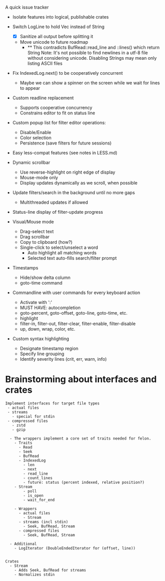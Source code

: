 A quick issue tracker

- Isolate features into logical, publishable crates

- Switch LogLine to hold Vec<u8> instead of String
  - [x] Sanitize all output before splitting it
  - Move unicode to future roadmap
    - ** This contradicts BufRead::read_line and ::lines() which return String
         Note: It's not possible to find newlines in a utf-8 file without considering unicode.
         Disabling Strings may mean only listing ASCII files

- Fix IndexedLog.next() to be cooperatively concurrent
  - Maybe we can show a spinner on the screen while we wait for lines to appear
- Custom readline replacement
  - Supports cooperative concurrency
  - Constrains editor to fit on status line
- Custom popup list for filter editor operations:
  - Disable/Enable
  - Color selection
  - Persistence (save filters for future sessions)
- Easy less-compat features (see notes in LESS.md)
- Dynamic scrollbar
  - Use reverse-highlight on right edge of display
  - Mouse-mode only
  - Display updates dynamically as we scroll, when possible
- Update filters/search in the background until no more gaps
  - Multithreaded updates if allowed
- Status-line display of filter-update progress
- Visual/Mouse mode
  - Drag-select text
  - Drag scrollbar
  - Copy to clipboard (how?)
  - Single-click to select/unselect a word
    - Auto highlight all matching words
    - Selected text auto-fills search/filter prompt
- Timestamps
  - Hide/show delta column
  - goto-time command
- Commandline with user commands for every keyboard action
  - Activate with ':'
  - MUST HAVE: autocompletion
  - goto-percent, goto-offset, goto-line, goto-time, etc.
  - highlight
  - filter-in, filter-out, filter-clear, filter-enable, filter-disable
  - up, down, wrap, color, etc.
- Custom syntax highlighting
  - Designate timestamp region
  - Specify line grouping
  - Identify severity lines (crit, err, warn, info)


# Brainstorming about interfaces and crates
    Implement interfaces for target file types
     - actual files
     - streams
       - special for stdin
     - compressed files
       - zstd
       - gzip

      - The wrappers implement a core set of traits needed for felon.
        - Traits
          - Read
          - Seek
          - BufRead
          - IndexedLog
            - len
            - next
            - read_line
            - count_lines
            - future: status (percent indexed, relative position?)
        - Stream
            - poll
            - is_open
            - wait_for_end

        - Wrappers
          - actual files
            - Stream
          - streams (incl stdin)
            - Seek, BufRead, Stream
          - compressed files
            - Seek, BufRead, Stream

      - Additional
        - LogIterator (DoubleEndedIterator for (offset, line))


    Crates
      - Stream
        - Adds Seek, BufRead for streams
        - Normalizes stdin
